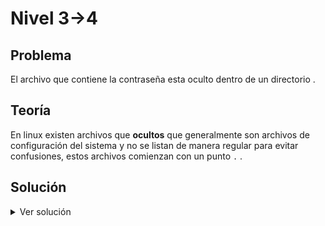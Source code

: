 # Nivel 3->4

## Problema

El archivo que contiene  la contraseña esta oculto dentro de un directorio .

## Teoría

En linux existen archivos que **ocultos** que generalmente son archivos de configuración del sistema  y no se listan de manera regular para evitar confusiones,
estos archivos comienzan con un punto `.` .

## Solución

<details>

<summary>Ver solución</summary>

Para encontrar el archivo oculto tenenmos que listar todos los archivos del directorio `inhere`, usando la bandera `-a` que lista todos los archivos de la ruta indicada, quedando
un comando como el siguiente:

```bash
ls -a inhere
```

El comando nos muestra el archivo `..Hiding-From-You`, entonces lo podemos leer con el siguiente comando:

```bash
cat  inhere/..Hiding-From-You

```

</details>
